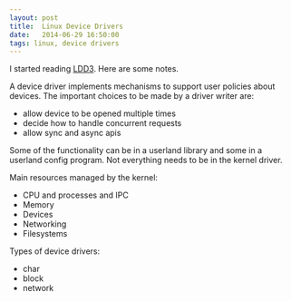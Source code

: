 ```yaml
---
layout: post
title:  Linux Device Drivers
date:   2014-06-29 16:50:00
tags: linux, device drivers
---
```


I started reading [LDD3][ldd3]. Here are some notes.

A device driver implements mechanisms to support user policies about devices.
The important choices to be made by a driver writer are:

- allow device to be opened multiple times
- decide how to handle concurrent requests
- allow sync and async apis

Some of the functionality can be in a userland library and some in a userland
config program. Not everything needs to be in the kernel driver.

Main resources managed by the kernel:

- CPU and processes and IPC
- Memory
- Devices
- Networking
- Filesystems

Types of device drivers:

- char
- block
- network

[ldd3]: http://lwn.net/Kernel/LDD3/
